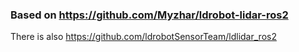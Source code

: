 ### Based on https://github.com/Myzhar/ldrobot-lidar-ros2

There is also https://github.com/ldrobotSensorTeam/ldlidar_ros2
